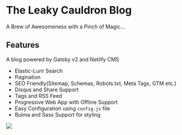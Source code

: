 # The Leaky Cauldron Blog
A Brew of Awesomeness with a Pinch of Magic...

## Features
A blog powered by Gatsby v2 and Netlify CMS

* Elastic-Lunr Search
* Pagination
* SEO Friendly(Sitemap, Schemas, Robots.txt, Meta Tags, GTM etc.)
* Disqus and Share Support
* Tags and RSS Feed
* Progressive Web App with Offline Support
* Easy Configuration using `config.js` file
* Bulma and Sass Support for styling

<a href="https://www.netlify.com">
  <img src="https://www.netlify.com/img/global/badges/netlify-dark.svg"/>
</a>